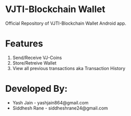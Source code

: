 # VJTI-Blockchain Wallet

Official Repository of VJTI-Blockchain Wallet Android app.

# Features

1. Send/Receive VJ-Coins
2. Store/Retreive Wallet
3. View all previous transactions aka Transaction History


# Developed By:

<ul>
  <li> Yash Jain - yashjain864@gmail.com  </li>
  <li> Siddhesh Rane - siddheshrane24@gmail.com </li>
</ul>
